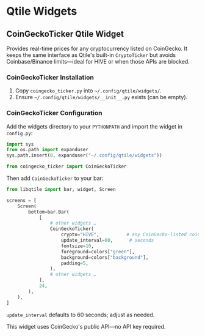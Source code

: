 # Qtile Widgets

## CoinGeckoTicker Qtile Widget

Provides real-time prices for any cryptocurrency listed on CoinGecko. It keeps the same interface as Qtile's built-in `CryptoTicker` but avoids Coinbase/Binance limits—ideal for HIVE or when those APIs are blocked.

### CoinGeckoTicker Installation

1. Copy `coingecko_ticker.py` into `~/.config/qtile/widgets/`.
2. Ensure `~/.config/qtile/widgets/__init__.py` exists (can be empty).

### CoinGeckoTicker Configuration

Add the widgets directory to your `PYTHONPATH` and import the widget in `config.py`:

```python
import sys
from os.path import expanduser
sys.path.insert(0, expanduser("~/.config/qtile/widgets"))

from coingecko_ticker import CoinGeckoTicker
```

Then add `CoinGeckoTicker` to your bar:

```python
from libqtile import bar, widget, Screen

screens = [
    Screen(
        bottom=bar.Bar(
            [
                # other widgets …
                CoinGeckoTicker(
                    crypto="HIVE",          # any CoinGecko-listed coin
                    update_interval=60,      # seconds
                    fontsize=10,
                    foreground=colors["green"],
                    background=colors["background"],
                    padding=5,
                ),
                # other widgets …
            ],
            24,
        ),
    ),
]
```

`update_interval` defaults to 60 seconds; adjust as needed.

This widget uses CoinGecko's public API—no API key required.

